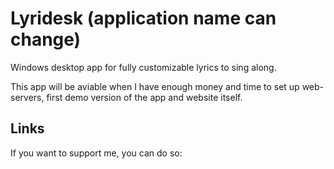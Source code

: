# Lyridesk (application name can change)
Windows desktop app for fully customizable lyrics to sing along.

This app will be aviable when I have enough money and time to set up web-servers, first demo version of the app and website itself.
## Links
If you want to support me, you can do so:

